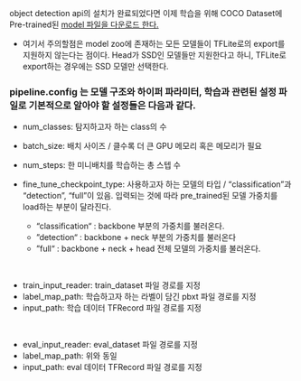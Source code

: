 object detection api의 설치가 완료되었다면 이제 학습을 위해 COCO Dataset에 Pre-trained된 [model 파일을 다운로드 한다.](https://github.com/tensorflow/models/blob/master/research/object_detection/g3doc/tf2_detection_zoo.md)

* 여기서 주의할점은 model zoo에 존재하는 모든 모델들이 TFLite로의 export를 지원하지 않는다는 점이다. Head가 SSD인 모델들만 지원한다고 하니, TFLite로 export하는 경우에는 SSD 모델만 선택한다.

### pipeline.config 는 모델 구조와 하이퍼 파라미터, 학습과 관련된 설정 파일로 기본적으로 알아야 할 설정들은 다음과 같다.
* num_classes: 탐지하고자 하는 class의 수
* batch_size: 배치 사이즈 / 클수록 더 큰 GPU 메모리 혹은 메모리가 필요
* num_steps: 한 미니배치를 학습하는 총 스텝 수
* fine_tune_checkpoint_type: 사용하고자 하는 모델의 타입 / “classification”과 “detection”, “full”이 있음. 입력되는 것에 따라 pre_trained된 모델 가중치를 load하는 부분이 달라진다.
			  
  - “classification“ : backbone 부분의 가중치를 불러온다.			  
  - ”detection“ : backbone + neck 부분의 가중치를 불러온다			  
  -  ”full“ : backbone + neck + head 전체 모델의 가중치를 불러온다.
<br>

* train_input_reader: train_dataset 파일 경로를 지정
* label_map_path: 학습하고자 하는 라벨이 담긴 pbxt 파일 경로를 지정
* input_path: 학습 데이터 TFRecord 파일 경로를 지정
<br>

* eval_input_reader: eval_dataset 파일 경로를 지정
* label_map_path: 위와 동일
* input_path: eval 데이터 TFRecord 파일 경로를 지정
